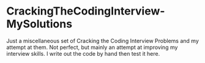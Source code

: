 # CrackingTheCodingInterview-MySolutions
Just a miscellaneous set of Cracking the Coding Interview Problems and my attempt at them. Not perfect, but mainly an attempt at improving my interview skills. I write out the code by hand then test it here.
